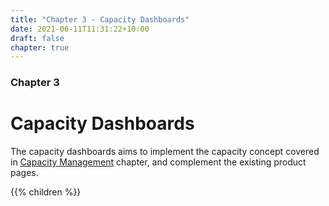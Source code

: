 ```yaml
---
title: "Chapter 3 - Capacity Dashboards"
date: 2021-06-11T11:31:22+10:00
draft: false
chapter: true
---
```


### Chapter 3

# Capacity Dashboards

The capacity dashboards aims to implement the capacity concept covered in [Capacity Management](/operations-management/chapter-3-capacity-management/) chapter, and complement the existing product pages.

{{% children %}}